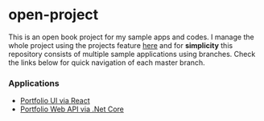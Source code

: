 # open-project
This is an open book project for my sample apps and codes. I manage the whole project using the projects feature [here](https://github.com/parsetom/open-project/projects) and for **simplicity** this repository consists of multiple sample applications using branches. Check the links below for quick navigation of each master branch.

### Applications 
* [Portfolio UI via React](https://github.com/parsetom/open-project/tree/master-ui-react)
* [Portfolio Web API via .Net Core](https://github.com/parsetom/open-project/tree/master-api-netcore)
